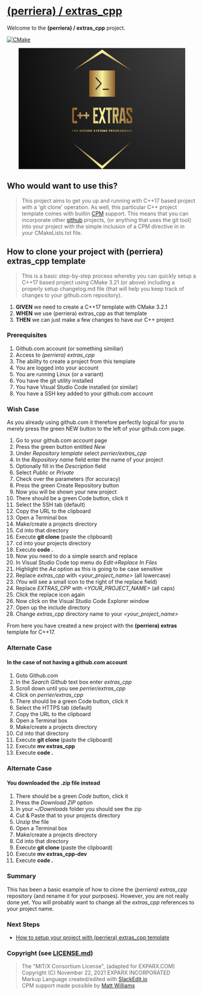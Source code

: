 
# [(perriera) / extras_cpp](https://github.com/perriera/extras_cpp)

Welcome to the **(perriera) / extras_cpp** project.

[![CMake](https://github.com/mattcoding4days/extras/actions/workflows/cmake.yml/badge.svg?branch=dev)](https://github.com/mattcoding4days/extras/actions/workflows/cmake.yml)

<div align="center">
  <img width="442" height="320" src="assets/extras.png">
  <br>
</div>

## Who would want to use this?

> This project aims to get you up and running with C++17 based project with a 'git clone' operation. As well, this particular C++ project template comes with builtin [CPM](https://github.com/cpm-cmake/CPM.cmake) support. This means that you can incorporate other [github](https://github.com) projects, (or anything that uses the git tool) into your project with the simple inclusion of a CPM directive in in your CMakeLists.txt file.

## How to clone your project with (perriera) extras_cpp template
> This is a basic step-by-step process whereby you can quickly setup a C++17 based project using CMake 3.21 (or above) including a properly setup changelog.md file (that will help you keep track of changes to your github.com repository).

 1. **GIVEN** we need to create a C++17 template with CMake 3.2.1
 2. **WHEN** we use (perriera) extras_cpp as that template
 3. **THEN** we can just make a few changes to have our C++ project

### Prerequisites
 1. Github.com account (or something similiar)
 2. Access to *(perriera) extras_cpp* 
 3. The ability to create a project from this template
 4. You are logged into your account
 5. You are running Linux (or a variant) 
 6. You have the git utility installed
 7. You have Visual Studio Code installed (or similar) 
 8. You have a SSH key added to your github.com account

### Wish Case
As you already using github.com it therefore perfectly logical for you to merely press the green NEW button to the left of your github.com page. 

 1. Go to your github.com account page 
 2. Press the green button entitled *New*
 3. Under *Repository template s*elect *perrier/extras_cpp*
 4. In the *Repository name* field enter the name of your project
 5. Optionally fill in the *Description* field
 6. Select *Public* or *Private*
 7. Check over the parameters (for accuracy)
 8. Press the green Create Repository button
 9. Now you will be shown your new project
 10. There should be a green Code button, click it
 11. Select the SSH tab (default)
 12. Copy the URL to the clipboard
 13. Open a Terminal box
 14. Make/create a projects directory
 15. Cd into that directory
 16. Execute **git clone <url>** (paste the clipboard)
 17. cd into your projects directory
 18. Execute **code .** 
 19. Now you need to do a simple search and replace
 20. In Visual Studio Code top menu do  *Edit->Replace In Files*
 21. Highlight the *Aa* option as this is going to be case sensitive
 22. Replace *extras_cpp* with *<your_project_name>* (all lowercase)
 23. (You will see a small icon to the right of the replace field)
 24. Replace *EXTRAS_CPP* with *<YOUR_PROJECT_NAME>* (all caps)
 25. Click the replace icon again
 26. Now click on the Visual Studio Code Explorer window 
 27. Open up the include directory
 28. Change *extras_cpp* directory name to your *<your_project_name>*

From here you have created a new project with the **(perriera) extras** template for C++17. 

### Alternate Case
#### In the case of not having a github.com account
 1. Goto Github.com 
 2. In the *Search Github* text box enter *extras_cpp*
 3. Scroll down until you see *perrier/extras_cpp*
 4. Click on  *perrier/extras_cpp*
 5. There should be a green Code button, click it
 6. Select the HTTPS tab (default)
 7. Copy the URL to the clipboard
 8. Open a Terminal box
 9. Make/create a projects directory
 10. Cd into that directory
 11. Execute **git clone <url>** (paste the clipboard)
 12. Execute **mv extras_cpp <name of your project>**
 13. Execute **code .** 

### Alternate Case
#### You downloaded the .zip file instead
 1. There should be a green *Code* button, click it
 2. Press the *Download ZIP* option
 3. In your *~/Downloads* folder you should see the zip
 4. Cut & Paste that to your projects directory
 5. Unzip the file 
 6. Open a Terminal box
 7. Make/create a projects directory
 8. Cd into that directory
 9. Execute **git clone <url>** (paste the clipboard)
 10. Execute **mv extras_cpp-dev <name of your project>**
 11. Execute **code .** 

### Summary 
This has been a basic example of how to clone the *(perriera) extras_cpp* repository (and rename it for your purposes). However, you are not really done yet. You will probably want to change all the *extras_cpp* references to your project name.

### Next Steps
 - [How to setup your project with (perriera) extras_cpp template](https://github.com/perriera/extras_cpp/blob/dev/docs/SETUP.md)

### Copyright (see [LICENSE.md](https://github.com/perriera/extras_cpp/blob/dev/LICENSE.md))
> The "MIT/X Consortium License", (adapted for EXPARX.COM)<br/>
> Copyright (C) November 22, 2021 EXPARX INCORPORATED<br/>
> Markup Language created/edited with [SlackEdit.io](https://stackedit.io/app#)<br/>
> CPM support made possible by [Matt Williams](Matt@programmer)<br/>

